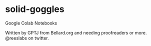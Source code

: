 # solid-goggles
Google Colab Notebooks

Written by GPTJ from Bellard.org and needing proofreaders or more. 
@reeslabs on twitter. 
